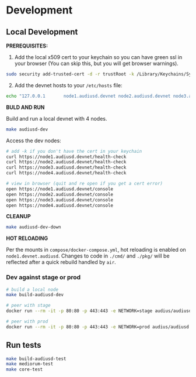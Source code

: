 # Development

## Local Development

**PREREQUISITES:**

1. Add the local x509 cert to your keychain so you can have green ssl in your browser (You can skip this, but you will get browser warnings).

```bash
sudo security add-trusted-cert -d -r trustRoot -k /Library/Keychains/System.keychain dev/tls/cert.pem
```

2. Add the devnet hosts to your `/etc/hosts` file:

```bash
echo "127.0.0.1       node1.audiusd.devnet node2.audiusd.devnet node3.audiusd.devnet node4.audiusd.devnet" | sudo tee -a /etc/hosts
```

**BULD AND RUN**

Build and run a local devnet with 4 nodes.

```bash
make audiusd-dev
```

Access the dev nodes:

```bash
# add -k if you don't have the cert in your keychain
curl https://node1.audiusd.devnet/health-check
curl https://node2.audiusd.devnet/health-check
curl https://node3.audiusd.devnet/health-check
curl https://node4.audiusd.devnet/health-check

# view in browser (quit and re open if you get a cert error)
open https://node1.audiusd.devnet/console
open https://node2.audiusd.devnet/console
open https://node3.audiusd.devnet/console
open https://node4.audiusd.devnet/console
```

**CLEANUP**

```bash
make audiusd-dev-down
```

**HOT RELOADING**

Per the mounts in `compose/docker-compose.yml`, hot reloading is enabled on `node1.devnet.audiusd`.
Changes to code in `./cmd/` and `./pkg/` will be reflected after a quick rebuild handled by `air`.

### Dev against stage or prod

```bash
# build a local node
make build-audiusd-dev

# peer with stage
docker run --rm -it -p 80:80 -p 443:443 -e NETWORK=stage audius/audiusd:dev

# peer with prod
docker run --rm -it -p 80:80 -p 443:443 -e NETWORK=prod audius/audiusd:dev
```

## Run tests

```bash
make build-audiusd-test
make mediorum-test
make core-test
```
